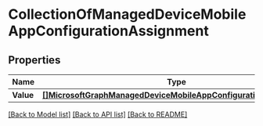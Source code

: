 # CollectionOfManagedDeviceMobileAppConfigurationAssignment

## Properties

Name | Type | Description | Notes
------------ | ------------- | ------------- | -------------
**Value** | [**[]MicrosoftGraphManagedDeviceMobileAppConfigurationAssignment**](microsoft.graph.managedDeviceMobileAppConfigurationAssignment.md) |  | [optional] 

[[Back to Model list]](../README.md#documentation-for-models) [[Back to API list]](../README.md#documentation-for-api-endpoints) [[Back to README]](../README.md)


